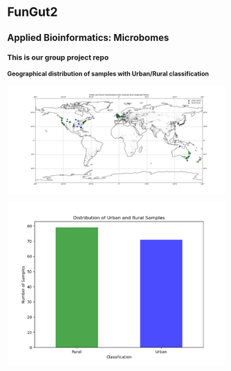 # FunGut2

## Applied Bioinformatics: Microbomes

### This is our group project repo


#### Geographical distribution of samples with Urban/Rural classification
![Geographical distribution plot with classification](John/plots/geographical_distribution_classified.png)

![Barplot Urban/Rural](John/plots/urban_rural_distribution.png)